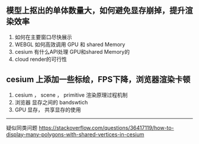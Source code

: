 ## 模型上抠出的单体数量大，如何避免显存崩掉，提升渲染效率
1. 如何在主要窗口尽快展示    
2. WEBGL 如何高效调用 GPU 和 shared Memory    
3. cesium 有什么API处理 GPU和shared Memory的
4. cloud render的可行性


## cesium 上添加一些标绘，FPS下降，浏览器渲染卡顿
1. cesium ， scene ， primitive 渲染原理过程机制
2. 浏览器 显存之间的 bandswtich
3. GPU 显存， 共享显存的使用
____
疑似同类问题
https://stackoverflow.com/questions/36417119/how-to-display-many-polygons-with-shared-vertices-in-cesium
